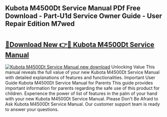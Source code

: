 ## Kubota M4500Dt Service Manual PDf Free Download - Part-U1d Service Owner Guide - User Repair Edition M7wed

# <h2><a href="http://bc88229.oget.top/?id=Kubota+M4500Dt+Service+Manual">🔗Download New 👉🔴 Kubota M4500Dt Service Manual</a></h2>

[![Kubota M4500Dt Service Manual new download](https://i.imgur.com/5g1atiW.png)](http://bc88229.oget.top/?id=Kubota+M4500Dt+Service+Manual)
Unlocking Value This manual reveals the full value of your new Kubota M4500Dt Service Manual with detailed explanations of features and functionalities. Important User Guide Kubota M4500Dt Service Manual for Parents This guide provides important information for parents regarding the safe use of this product for children. Experience the power of list of features in the palm of your hand with your new Kubota M4500Dt Service Manual. Please Don't Be Afraid to Ask Kubota M4500Dt Service Manual. Our customer support team is ready to answer your questions.
